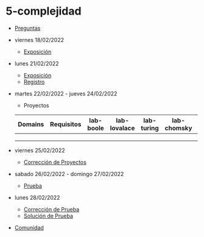 # 5-complejidad

- [Preguntas](https://escuela.it/cursos/curso-recurrencia-desarrollo-software/clase/patron)
- viernes 18/02/2022
  - [Exposición](https://escuela.it/cursos/curso-recurrencia-desarrollo-software/clase/patron)
- lunes 21/02/2022
  - [Exposición](https://escuela.it/cursos/curso-recurrencia-desarrollo-software/clase/patron)
  - [Registro](https://docs.google.com/forms/d/1h5vUOj8UYusX9OcLV8aHk6i4tIIq1uSOpzLMeiErU-0/edit)
- martes 22/02/2022 - jueves 24/02/2022
  - Proyectos
  
  |Domains|Requisitos|lab-boole|lab-lovalace|lab-turing|lab-chomsky|lab-bernersLee|
  |-------|----------|---------|------------|----------|-----------|--------------|
  |       |          |         |            |          |           |              |
  |       |          |         |            |          |           |              |
  |       |          |         |            |          |           |              |
- viernes 25/02/2022
  - [Corrección de Proyectos](https://escuela.it/cursos/curso-recurrencia-desarrollo-software/clase/patron)
- sabado 26/02/2022 - domingo 27/02/2022
  - [Prueba](https://docs.google.com/forms/d/1h5vUOj8UYusX9OcLV8aHk6i4tIIq1uSOpzLMeiErU-0/edit)
- lunes 28/02/2022
  - [Corrección de Prueba](https://escuela.it/cursos/curso-recurrencia-desarrollo-software/clase/patron)
  - [Solución de Prueba](https://docs.google.com/spreadsheets/d/1Uwtqa5VdD5wK2X7eLgkS6_th16aPnsW8pa5Ft2TyLPo/edit#gid=0)
- [Comunidad](https://app.slack.com/client/T02S3KYD464/C02TCP63Y1G)

